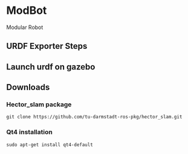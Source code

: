# ModBot
Modular Robot


## URDF Exporter Steps


## Launch urdf on gazebo

## Downloads
### Hector_slam package
```
git clone https://github.com/tu-darmstadt-ros-pkg/hector_slam.git
``` 
### Qt4 installation
```
sudo apt-get install qt4-default
```
